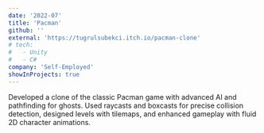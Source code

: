 ```yaml
---
date: '2022-07'
title: 'Pacman'
github: ''
external: 'https://tugrulsubekci.itch.io/pacman-clone'
# tech:
#   - Unity
#   - C#
company: 'Self-Employed'
showInProjects: true
---
```


Developed a clone of the classic Pacman game with advanced AI and pathfinding for ghosts. Used raycasts and boxcasts for precise collision detection, designed levels with tilemaps, and enhanced gameplay with fluid 2D character animations.

